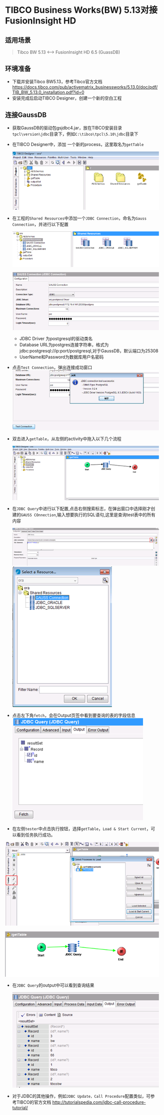 # TIBCO Business Works(BW) 5.13对接FusionInsight HD

## 适用场景

> Tibco BW 5.13 <--> FusionInsight HD 6.5 (GuassDB)

## 环境准备

  * 下载并安装Tibco BW5.13，参考Tibco官方文档
  https://docs.tibco.com/pub/activematrix_businessworks/5.13.0/doc/pdf/TIB_BW_5.13.0_installation.pdf?id=0
  * 安装完成后启动TIBCO Designer，创建一个新的空白工程


## 连接GaussDB
  * 获取GaussDB的驱动包gsjdbc4.jar，放在TIBCO安装目录`tpcl\version\jdbc`目录下，例如`C:\tibco\tpcl\5.10\jdbc`目录下

  * 在TIBCO Designer中，添加 一个新的process，这里取名为`getTable`

    ![](assets/TIBCO_BusinessWorks/b16ea.png)

  * 在工程的`Shared Resources`中添加一个`JDBC Connection`，命名为`Gauss Connection`，并进行以下配置

    ![](assets/TIBCO_BusinessWorks/0cc93.png)

    ![](assets/TIBCO_BusinessWorks/667af.png)

    * JDBC Driver 为postgresql的驱动类名
    * Database URL为postgres连接字符串，格式为jdbc:postgresql://ip:port/postgresql,对于GaussDB，默认端口为25308
    * UserName和Password为数据库用户名密码

  * 点击`Test Connection`，弹出连接成功窗口
    ![](assets/TIBCO_BusinessWorks/a8475.png)

  * 双击进入`getTable`，从左侧的activity中拖入以下几个流程

    ![](assets/TIBCO_BusinessWorks/2f61a.png)

  * 在`JDBC Query`中进行以下配置,点击右侧搜索标志，在弹出窗口中选择刚才创建的`GAUSS COnnection`,输入想要执行的SQL语句,这里是查询test表中的所有内容

    ![](assets/TIBCO_BusinessWorks/876c2.png)
    ![](assets/TIBCO_BusinessWorks/6b1bd.png)  

  * 点击左下角`fetch`，会在Output页签中看到要查询的表的字段信息
    ![](assets/TIBCO_BusinessWorks/18a23.png)

  * 在左侧`tester`中点击执行按钮，选择`getTable`，`Load & Start Current`，可以看到任务执行成功。

   ![](assets/TIBCO_BusinessWorks/7e27e.png)

   ![](assets/TIBCO_BusinessWorks/0fc0d.png)
  * 在`JDBC Query`的output中可以看到查询结果

    ![](assets/TIBCO_BusinessWorks/1289b.png)

  * 对于JDBC的其他操作，例如`JDBC Update，Call Procedure`配置类似，可参考TIBCO的官方文档
  http://tutorialspedia.com/jdbc-call-procedure-tutorial/
